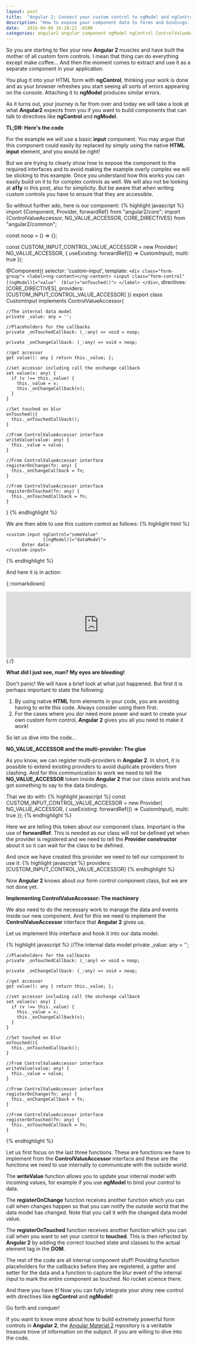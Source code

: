 ```yaml
---
layout: post
title:  "Angular 2: Connect your custom control to ngModel and ngControl with Control Value Accessor."
description: "How to expose your component data to forms and bindings... "
date:   2016-04-06 16:10:21 -0100
categories: angular2 angular component ngModel ngControl ControlValueAccessor, NG_VALUE_ACCESSOR
---
```


So you are starting to flex your new **Angular 2** muscles and have built the mother of all custom form controls. I
mean that thing can do everything except make coffee... And then the moment comes to extract and use it as a separate
component in your application.

You plug it into your HTML form with **ngControl**, thinking your work is done and as your browser refreshes you 
start seeing all sorts of errors appearing on the console. Attaching it to **ngModel** produces similar errors. 

As it turns out, your journey is far from over and today we will take a look at what **Angular2** expects from you if
you want to build components that can talk to directives like **ngControl** and **ngModel**.

**TL;DR: Here's the code**

For the example we will use a basic **input** component. You may argue that this component could easily by replaced by 
simply using the native **HTML input** element, and you would be right!

But we are trying to clearly show how to expose the component to the required interfaces and to avoid making the example
overly complex we will be sticking to this example. Once you understand how this works you can easily build on it to 
for complex controls as well. We will also not be looking at **a11y** in this post, also for simplicity. 
But be aware that when writing custom controls you have to ensure that they are accessible.

So without further ado, here is our component:
{% highlight javascript %}
import {Component, Provider, forwardRef} from "angular2/core";
import {ControlValueAccessor, NG_VALUE_ACCESSOR, CORE_DIRECTIVES} from "angular2/common";

const noop = () => {};

const CUSTOM_INPUT_CONTROL_VALUE_ACCESSOR = new Provider(
  NG_VALUE_ACCESSOR, {
    useExisting: forwardRef(() => CustomInput),
    multi: true
  });

@Component({
  selector: 'custom-input',
  template: `
      <div class="form-group">
        <label><ng-content></ng-content>
          <input class="form-control" 
                 [(ngModel)]="value" 
                 (blur)="onTouched()">
        </label>
      </div>
  `,
  directives: [CORE_DIRECTIVES],
  providers: [CUSTOM_INPUT_CONTROL_VALUE_ACCESSOR]
})
export class CustomInput implements ControlValueAccessor{

    //The internal data model
    private _value: any = '';
  
    //Placeholders for the callbacks
    private _onTouchedCallback: (_:any) => void = noop;
   
    private _onChangeCallback: (_:any) => void = noop;
  
    //get accessor
    get value(): any { return this._value; };
  
    //set accessor including call the onchange callback
    set value(v: any) {
      if (v !== this._value) {
        this._value = v;
        this._onChangeCallback(v);
      }
    }
    
    //Set touched on blur
    onTouched(){
      this._onTouchedCallback();
    }
  
    //From ControlValueAccessor interface
    writeValue(value: any) {
      this._value = value;
    }
  
    //From ControlValueAccessor interface
    registerOnChange(fn: any) {
      this._onChangeCallback = fn;
    }
  
    //From ControlValueAccessor interface
    registerOnTouched(fn: any) {
      this._onTouchedCallback = fn;
    }
    
}
{% endhighlight %}

We are then able to use this custom control as follows:
{% highlight html %}
 <form>
  
    <custom-input ngControl="someValue" 
                  [(ngModel)]="dataModel">
          Enter data:
    </custom-input>
    
  </form>
{% endhighlight %}

And here it is in action:

{::nomarkdown}
<iframe style="width: 100%; height: 180px" src="https://embed.plnkr.co/nqKUSPWb6w5QXr8a0wEu/" frameborder="0" allowfullscren="allowfullscren"></iframe>
{:/}

**What did I just see, man? My eyes are bleeding!**

Don't panic! We will have a brief look at what just happened. But first it is perhaps important to state the following:

1. By using native **HTML** form elements in your code, you are avoiding having to write this code. Always consider 
using them first.
2. For the cases where you dor need more power and want to create your own custom form control, **Angular 2** gives you all
you need to make it work!

So let us dive into the code...

**NG_VALUE_ACCESSOR and the multi-provider: The glue**

As you know, we can register multi-providers in **Angular 2**. In short, it is possible to extend existing providers to
avoid duplicate providers from clashing. And for this communication to work we need to tell the **NG_VALUE_ACCESSOR** token
inside **Angular 2** that our class exists and has got something to say to the data bindings.

That we do with:
{% highlight javascript %}
const CUSTOM_INPUT_CONTROL_VALUE_ACCESSOR = new Provider(
  NG_VALUE_ACCESSOR, {
    useExisting: forwardRef(() => CustomInput),
    multi: true
  });
{% endhighlight %}

Here we are telling this token about our component class. Important is the use of **forwardRef**. This is needed as our
class will not be defined yet when the provider is registered and we need to tell the **Provider constructor** about
it so it can wait for the class to be defined.

And once we have created this provider we need to tell our component to use it:
{% highlight javascript %}
    providers: [CUSTOM_INPUT_CONTROL_VALUE_ACCESSOR]
{% endhighlight %}

Now **Angular 2** knows about our form control component class, but we are not done yet.

**Implementing ControlValueAccessor: The machinery**

We also need to do the necessary work to manage the data and events inside our new component. And for this we need to 
implement the **ControlValueAccessor** interface that **Angular 2** gives us.

Let us implement this interface and hook it into our data model.

{% highlight javascript %}
    //The internal data model
    private _value: any = '';
  
    //Placeholders for the callbacks
    private _onTouchedCallback: (_:any) => void = noop;
   
    private _onChangeCallback: (_:any) => void = noop;
  
    //get accessor
    get value(): any { return this._value; };
  
    //set accessor including call the onchange callback
    set value(v: any) {
      if (v !== this._value) {
        this._value = v;
        this._onChangeCallback(v);
      }
    }
    
    //Set touched on blur
    onTouched(){
      this._onTouchedCallback();
    }
  
    //From ControlValueAccessor interface
    writeValue(value: any) {
      this._value = value;
    }
  
    //From ControlValueAccessor interface
    registerOnChange(fn: any) {
      this._onChangeCallback = fn;
    }
  
    //From ControlValueAccessor interface
    registerOnTouched(fn: any) {
      this._onTouchedCallback = fn;
    }
{% endhighlight %}

Let us first focus on the last three functions. These are functions we have to implement from the **ControlValueAccessor**
interface and these are the functions we need to use internally to communicate with the outside world.

The **writeValue** function allows you to update your internal model with incoming values, for example if you use
**ngModel** to bind your control to data.

The **registerOnChange** function receives another function which you can call when changes happen so that you can notify the outside 
world that the data model has changed. Note that you call it with the changed data model value.

The **registerOnTouched** function receives another function which you can call when you want to set your control to 
**touched**. This is then reflected by **Angular 2** by adding the correct touched state and classes to the actual 
element tag in the **DOM**.

The rest of the code are all internal component stuff! Providing function placeholders for the callbacks before they are
registered, a getter and setter for the data and a function to capture the blur event of the internal input to mark 
the entire component as touched. No rocket science there.

And there you have it! Now you can fully integrate your shiny new control with directives like **ngControl** and **ngModel**! 

Go forth and conquer!

If you want to know more about how to build extremely powerful form controls in **Angular 2**, the
<a href="https://github.com/angular/material2" target="_blank">Angular Material 2</a> repository is a veritable
treasure trove of information on the subject. If you are willing to dive into the code.

